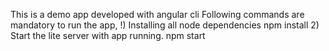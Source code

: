 This is  a demo app developed with angular cli 
Following commands are mandatory to run the app,
!) Installing all node dependencies
npm install
2) Start the lite server with app running.
npm start 
